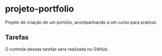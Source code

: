 # projeto-portfolio
 Projeto de criação de um portólio, acompanhando a um curso para praticar. 

 ## Tarefas
 O controle dessas tarefas será realizada no GitHub.

